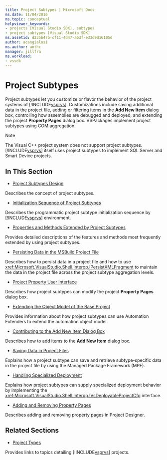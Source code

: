 ```yaml
---
title: Project Subtypes | Microsoft Docs
ms.date: 11/04/2016
ms.topic: conceptual
helpviewer_keywords:
- projects [Visual Studio SDK], subtypes
- project subtypes [Visual Studio SDK]
ms.assetid: d235b47b-cf11-4d47-a63f-e33d9d16105d
author: acangialosi
ms.author: anthc
manager: jillfra
ms.workload:
- vssdk
---
```

# Project Subtypes
Project subtypes let you customize or flavor the behavior of the project systems of [!INCLUDE[vsprvs](../../code-quality/includes/vsprvs_md.md)]. Customizations include saving additional data in the project file, adding or filtering items in the **Add New Item** dialog box, controlling how assemblies are debugged and deployed, and extending the project **Property Pages** dialog box. VSPackages implement project subtypes using COM aggregation.

> [!NOTE]
> The Visual C++ project system does not support project subtypes. [!INCLUDE[vsprvs](../../code-quality/includes/vsprvs_md.md)] itself uses project subtypes to implement SQL Server and Smart Device projects.

## In This Section
- [Project Subtypes Design](../../extensibility/internals/project-subtypes-design.md)

 Describes the concept of project subtypes.

- [Initialization Sequence of Project Subtypes](../../extensibility/internals/initialization-sequence-of-project-subtypes.md)

 Describes the programmatic project subtype initialization sequence by [!INCLUDE[vsprvs](../../code-quality/includes/vsprvs_md.md)] environment.

- [Properties and Methods Extended by Project Subtypes](../../extensibility/internals/properties-and-methods-extended-by-project-subtypes.md)

 Provides detailed descriptions of the features and methods most frequently extended by using project subtypes.

- [Persisting Data in the MSBuild Project File](../../extensibility/internals/persisting-data-in-the-msbuild-project-file.md)

 Describes how to persist data in a project file and how to use <xref:Microsoft.VisualStudio.Shell.Interop.IPersistXMLFragment> to maintain the data in the project file across the project subtype aggregation levels.

- [Project Property User Interface](../../extensibility/internals/project-property-user-interface.md)

 Describes how project subtypes can modify the project **Property Pages** dialog box.

- [Extending the Object Model of the Base Project](../../extensibility/internals/extending-the-object-model-of-the-base-project.md)

 Provides information about how project subtypes can use Automation Extenders to extend the automation object model.

- [Contributing to the Add New Item Dialog Box](../../extensibility/internals/contributing-to-the-add-new-item-dialog-box.md)

 Describes how to add items to the **Add New Item** dialog box.

- [Saving Data in Project Files](../../extensibility/saving-data-in-project-files.md)

 Explains how a project subtype can save and retrieve subtype-specific data in the project file by using the Managed Package Framework (MPF).

- [Handling Specialized Deployment](../../extensibility/internals/handling-specialized-deployment.md)

 Explains how project subtypes can supply specialized deployment behavior by implementing the <xref:Microsoft.VisualStudio.Shell.Interop.IVsDeployableProjectCfg> interface.

- [Adding and Removing Property Pages](../../extensibility/adding-and-removing-property-pages.md)

 Describes adding and removing property pages in Project Designer.

## Related Sections
- [Project Types](../../extensibility/internals/project-types.md)

 Provides links to topics detailing [!INCLUDE[vsprvs](../../code-quality/includes/vsprvs_md.md)] projects.
